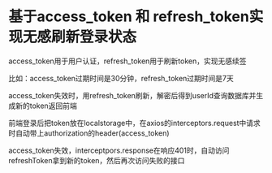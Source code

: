# 基于access_token 和 refresh_token实现无感刷新登录状态

access_token用于用户认证，refresh_token用于刷新token，实现无感续签

比如：access_token过期时间是30分钟，refresh_token过期时间是7天

access_token失效时，用refresh_token刷新，解密后得到userId查询数据库并生成新的token返回前端

前端登录后把token放在localstorage中，在axios的interceptors.request中请求时自动带上authorization的header(access_token)

access_token失效，interceptpors.response在响应401时，自动访问refreshToken拿到新的token，然后再次访问失败的接口
